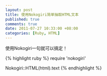 ```yaml
---
layout: post
title: 使用Nokogiri简单抽取HTML文本
published: true
comments: true
date: 2011-07-27 10:33:00 +08:00
categories: [Ruby, HTML]
---
```


使用Nokogiri一句就可以搞定！

{% highlight ruby %}
require 'nokogiri'

Nokogiri::HTML(html).text
{% endhighlight %}
